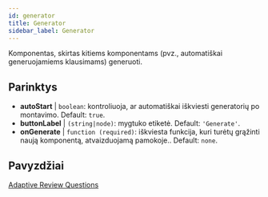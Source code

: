 ```yaml
---
id: generator
title: Generator
sidebar_label: Generator
---
```


Komponentas, skirtas kitiems komponentams (pvz., automatiškai generuojamiems klausimams) generuoti.

## Parinktys

* __autoStart__ | `boolean`: kontroliuoja, ar automatiškai iškviesti generatorių po montavimo. Default: `true`.
* __buttonLabel__ | `(string|node)`: mygtuko etiketė. Default: `'Generate'`.
* __onGenerate__ | `function (required)`: iškviesta funkcija, kuri turėtų grąžinti naują komponentą, atvaizduojamą pamokoje.. Default: `none`.


## Pavyzdžiai

[Adaptive Review Questions](https://isle.stat.cmu.edu/adaptive-review/questions/)
